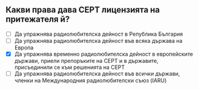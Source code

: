 ## Какви права дава СЕРТ лицензията на притежателя й?

<!-- Верният отговор е отбелязан с [X] -->

- [ ] Да упражнява радиолюбителска дейност в Република България
- [ ] Да упражнява радиолюбителска дейност във всяка държава на Европа
- [X] Да упражнява временно радиолюбителска дейност в европейските държави, приели препоръките на СЕРТ и в държавите, присъединили се към решенията на СЕРТ
- [ ] Да упражнява радиолюбителска дейност във всички държави, членки на Международния радиолюбителски съюз (IARU)
